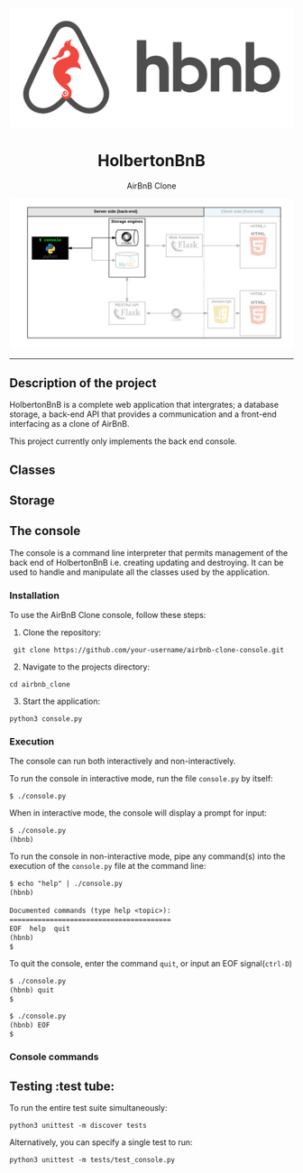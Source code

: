 <p align="center">
  <img src="img/front.png" alt="HolbertonBnB logo">
</p>

<h1 align="center">HolbertonBnB</h1>
<p align="center">AirBnB Clone</p>

<p align="center">
  <img src="img/console.png" alt="console image">
</p>

---

## Description of the project

HolbertonBnB is a complete web application that intergrates; a database storage, a back-end API that provides a communication and a front-end interfacing as a clone of AirBnB.

This project currently only implements the back end console.

## Classes

## Storage

## The console
The console is a command line interpreter that permits management of the back end of HolbertonBnB i.e. creating updating and destroying.
It can be used to handle and manipulate all the classes used by the application.

### Installation
To use the AirBnB Clone console, follow these steps:
  1. Clone the repository:

  ```
   git clone https://github.com/your-username/airbnb-clone-console.git
  ```
  2. Navigate to the projects directory:

  ```
  cd airbnb_clone
  ```
  3. Start the application:

  ```
  python3 console.py
  ```

### Execution
The console can run both interactively and non-interactively.

To run the console in interactive mode, run the file `console.py` by itself:

```
$ ./console.py
```
When in interactive mode, the console will display a prompt for input:

```
$ ./console.py
(hbnb)
```

To run the console in non-interactive mode, pipe any command(s) into the execution of the `console.py` file at the command line:

```
$ echo "help" | ./console.py
(hbnb)

Documented commands (type help <topic>):
========================================
EOF  help  quit
(hbnb) 
$
```

To quit the console, enter the command `quit`, or input an EOF signal(`ctrl-D`)

```
$ ./console.py
(hbnb) quit
$
```
```
$ ./console.py
(hbnb) EOF
$
```
### Console commands


## Testing :test tube:
To run the entire test suite simultaneously:

```
python3 unittest -m discover tests
```

Alternatively, you can specify a single test to run:

```
python3 unittest -m tests/test_console.py
```
